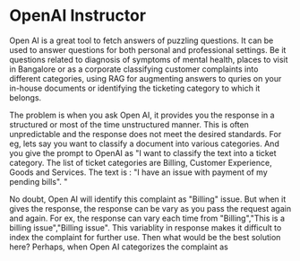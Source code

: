 # OpenAI Instructor
Open AI is a great tool to fetch answers of puzzling questions. It can be used to answer questions for both personal and professional settings.
Be it questions related to diagnosis of symptoms of mental health, places to visit in Bangalore or as a corporate classifying customer complaints 
into different categories, using RAG for augmenting answers to quries on your in-house documents or identifying the ticketing category to which it belongs. 

The problem is when you ask Open AI, it provides you the response in a structured or most of the time unstructured manner. This is often unpredictable
and the response does not meet the desired standards. For eg, lets say you want to classify a document into various categories. And you give the prompt to 
OpenAI as "I want to classify the text into a ticket category. The list of ticket categories are Billing, Customer Experience, Goods and Services. 
The text is : "I have an issue with payment of my pending bills". "

No doubt, Open AI will identify this complaint as "Billing" issue. But when it gives the response, the response can be vary as you pass the request again and again.
For ex, the response can vary each time from "Billing","This is a billing issue","Billing issue". This variablity in response makes it difficult to index the complaint
for further use. Then what would be the best solution here? 
Perhaps, when Open AI categorizes the complaint as 

